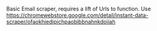 Basic Email scraper, requires a lift of Urls to function. Use https://chromewebstore.google.com/detail/instant-data-scraper/ofaokhiedipichpaobibbnahnkdoiiah
